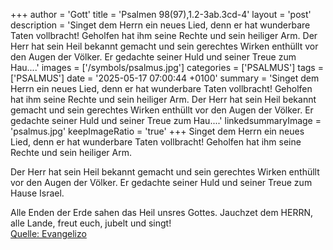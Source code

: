 +++
author = 'Gott'
title = 'Psalmen 98(97),1.2-3ab.3cd-4'
layout = 'post'
description = 'Singet dem Herrn ein neues Lied, denn er hat wunderbare Taten vollbracht! Geholfen hat ihm seine Rechte und sein heiliger Arm.  Der Herr hat sein Heil bekannt gemacht und sein gerechtes Wirken enthüllt vor den Augen der Völker. Er gedachte seiner Huld und seiner Treue zum Hau....'
images = ['/symbols/psalmus.jpg']
categories = ['PSALMUS']
tags = ['PSALMUS']
date = '2025-05-17 07:00:44 +0100'
summary = 'Singet dem Herrn ein neues Lied, denn er hat wunderbare Taten vollbracht! Geholfen hat ihm seine Rechte und sein heiliger Arm.  Der Herr hat sein Heil bekannt gemacht und sein gerechtes Wirken enthüllt vor den Augen der Völker. Er gedachte seiner Huld und seiner Treue zum Hau....'
linkedsummaryImage = 'psalmus.jpg'
keepImageRatio = 'true'
+++
Singet dem Herrn ein neues Lied,
denn er hat wunderbare Taten vollbracht!
Geholfen hat ihm seine Rechte
und sein heiliger Arm.

Der Herr hat sein Heil bekannt gemacht
und sein gerechtes Wirken enthüllt vor den Augen der Völker.
Er gedachte seiner Huld
und seiner Treue zum Hause Israel.<!--more-->

Alle Enden der Erde
sahen das Heil unsres Gottes.
Jauchzet dem HERRN, alle Lande, freut euch, jubelt und singt!<br> [Quelle: Evangelizo](https://evangeliumtagfuertag.org/DE/gospel)